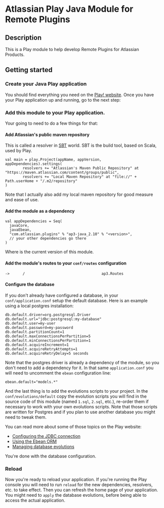 # Atlassian Play Java Module for Remote Plugins

## Description

This is a Play module to help develop Remote Plugins for Atlassian Products.

## Getting started

### Create your Java Play application

You should find everything you need on the [Play! website][play-doc]. Once you have your Play application up and running, go to
the next step:

### Add this module to your Play application.

Your going to need to do a few things for that:

#### Add Atlassian's public maven repository

This is called a resolver in [SBT][sbt] world. SBT is the build tool, based on Scala, used by Play.

    val main = play.Project(appName, appVersion, appDependencies).settings(
            resolvers += "Atlassian's Maven Public Repository" at "https://maven.atlassian.com/content/groups/public",
            resolvers += "Local Maven Repository" at "file://" + Path.userHome + "/.m2/repository"
    )

Note that I actually also add my local maven repository for good measure and ease of use.

#### Add the module as a dependency

    val appDependencies = Seq(
      javaCore,
      javaEbean,
      "com.atlassian.plugins" % "ap3-java_2.10" % "<version>",
      // your other dependencies go there
    )

Where _<version>_ is the current version of this module.

#### Add the module's routes to your `conf/routes` configuration

    ->      /                                   ap3.Routes

#### Configure the database

If you don't already have configured a database, in your `conf/application.conf` setup the default database. Here is an example
using a local postgres installation:

    db.default.driver=org.postgresql.Driver
    db.default.url="jdbc:postgresql:my-database"
    db.default.user=my-user
    db.default.password=my-password
    db.default.partitionCount=1
    db.default.maxConnectionsPerPartition=5
    db.default.minConnectionsPerPartition=1
    db.default.acquireIncrement=1
    db.default.acquireRetryAttempts=1
    db.default.acquireRetryDelay=5 seconds

Note that the postgres driver is already a dependency of the module, so you don't need to add a dependency for it.
In that same `application.conf` you will need to uncomment the `ebean` configuration line:

    ebean.default="models.*"

And the last thing is to add the evolutions scripts to your project. In the `conf/evolutions/default` copy the evolution
scripts you will find in the source code of this module (named `1.sql`, `2.sql`, etc.), re-order them if necessary to work
with your own evolutions scripts. Note that those scripts are written for Postgres and if you plan to use another
database you might need to tweak them.

You can read more about some of those topics on the Play website:

* [Configuring the JDBC connection][jdbc]
* [Using the Ebean ORM][ebean]
* [Managing database evolutions][evolutions]

You're done with the database configuration.

### Reload

Now you're ready to reload your application. If you're running the Play console you will need
to run `reload` for the new dependencies, resolvers, etc. to take effect.
Then you can refresh the home page of your application. You might need to `apply` the database evolutions, before being
able to access the actual application.

[play-doc]: http://www.playframework.com/documentation/2.1.1/Home "Play Documentation"
[sbt]: http://www.scala-sbt.org/ "Simple Build Tool"
[jdbc]: http://www.playframework.com/documentation/2.1.1/SettingsJDBC
[ebean]: http://www.playframework.com/documentation/2.1.1/JavaEbean
[evolutions]: http://www.playframework.com/documentation/2.1.1/Evolutions